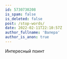 ```yaml
---
id: 5730730208
is_spam: false
is_deleted: false
post: /stop-words/
date: 2022-02-11T22:10:57Z
author_fullname: 'Валера'
author_is_anon: true
---
```


<p>Интересный поинт</p>
